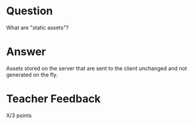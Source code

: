 # Question

What are "static assets"?

# Answer

Assets stored on the server that are sent to the client unchanged and not generated on the fly.

# Teacher Feedback

X/3 points